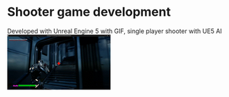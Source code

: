# Shooter game development

Developed with Unreal Engine 5 with GIF, single player shooter with UE5 AI
![](https://github.com/wxinran6/ShooterGame/blob/master/ur_game.gif) 
